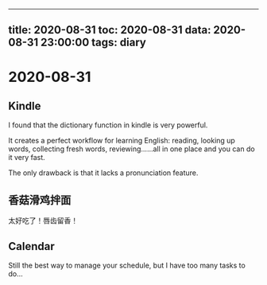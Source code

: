 
---
title: 2020-08-31
toc: 2020-08-31
data: 2020-08-31 23:00:00
tags: diary
---


# 2020-08-31

## Kindle

I found that the dictionary function in kindle is very powerful.

It creates a perfect workflow for learning English: reading, looking up words, collecting fresh words, reviewing……all in one place and you can do it very fast.

The only drawback is that it lacks a pronunciation feature.

## 香菇滑鸡拌面

太好吃了！唇齿留香！

## Calendar

Still the best way to manage your schedule, but I have too many tasks to do...



